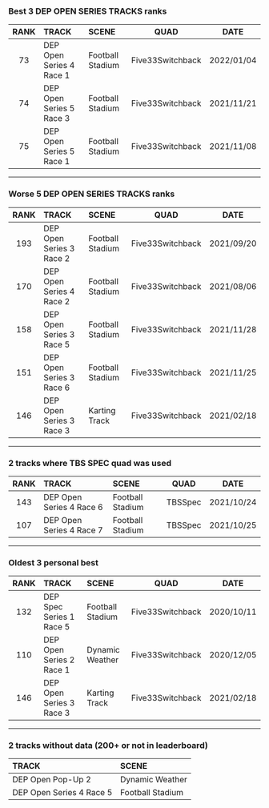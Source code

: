 ### Best 3 DEP OPEN SERIES TRACKS ranks
|RANK|TRACK|SCENE|QUAD|DATE|
|:---:|:---|:---|:---:|:---:|
|73|DEP Open Series 4 Race 1|Football Stadium|Five33Switchback|2022/01/04|
|74|DEP Open Series 5 Race 3|Football Stadium|Five33Switchback|2021/11/21|
|75|DEP Open Series 5 Race 1|Football Stadium|Five33Switchback|2021/11/08|
---
### Worse 5 DEP OPEN SERIES TRACKS ranks
|RANK|TRACK|SCENE|QUAD|DATE|
|:---:|:---|:---|:---:|:---:|
|193|DEP Open Series 3 Race 2|Football Stadium|Five33Switchback|2021/09/20|
|170|DEP Open Series 4 Race 2|Football Stadium|Five33Switchback|2021/08/06|
|158|DEP Open Series 3 Race 5|Football Stadium|Five33Switchback|2021/11/28|
|151|DEP Open Series 3 Race 6|Football Stadium|Five33Switchback|2021/11/25|
|146|DEP Open Series 3 Race 3|Karting Track|Five33Switchback|2021/02/18|
---
### 2 tracks where TBS SPEC quad was used
|RANK|TRACK|SCENE|QUAD|DATE|
|:---:|:---|:---|:---:|:---:|
|143|DEP Open Series 4 Race 6|Football Stadium|TBSSpec|2021/10/24|
|107|DEP Open Series 4 Race 7|Football Stadium|TBSSpec|2021/10/25|
---
### Oldest 3 personal best
|RANK|TRACK|SCENE|QUAD|DATE|
|:---:|:---|:---|:---:|:---:|
|132|DEP Spec Series 1 Race 5|Football Stadium|Five33Switchback|2020/10/11|
|110|DEP Open Series 2 Race 1|Dynamic Weather|Five33Switchback|2020/12/05|
|146|DEP Open Series 3 Race 3|Karting Track|Five33Switchback|2021/02/18|
---
### 2 tracks without data (200+ or not in leaderboard)
|TRACK|SCENE|
|:---|:---|
|DEP Open Pop-Up 2|Dynamic Weather|
|DEP Open Series 4 Race 5|Football Stadium|
